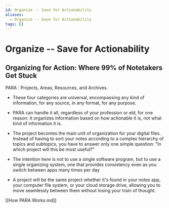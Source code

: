 ```yaml
---
id: Organize -- Save for Actionability
aliases:
  - Organize -- Save for Actionability
tags: []
---
```


# Organize -- Save for Actionability

## Organizing for Action: Where 99% of Notetakers Get Stuck

PARA : Projects, Areas, Resources, and Archives.

- These four categories are universal, encompassing any kind of information,
  for any source, in any format, for any purpose.

- PARA can handle it all, regardless of your profession or eld, for one reason:
  it organizes information based on how actionable it is, not what kind of
  information it is.

- The project becomes the main unit of organization for your digital files.
  Instead of having to sort your notes according to a complex hierarchy of topics
  and subtopics, you have to answer only one simple question:
  "In which project will this be most useful?"

- The intention here is not to use a single software program, but to use a single
  organizing system, one that provides consistency even as you switch between apps
  many times per day

- A project will be the same project whether it's found in your notes app, your
  computer file system, or your cloud storage drive, allowing you to move
  seamlessly between them without losing your train of thought.

[[How PARA Works.md]]
